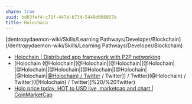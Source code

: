 ```yaml
---
share: true
uuid: bd03fef4-c71f-447d-b734-5449d006957b
title: Holochain
---
```

[dentropydaemon-wiki/Skills/Learning Pathways/Developer/Blockchain](/dentropydaemon-wiki/Skills/Learning Pathways/Developer/Blockchain)


* [Holochain | Distributed app framework with P2P networking](https://www.holochain.org/)
* [Holochain (@Holochain|[@Holochain|[@Holochain|[@Holochain|[@Holochain|[@Holochain|[@Holochain|[@Holochain|[@Holochain|[@Holochain) / Twitter](/@Holochain) / Twitter]] / Twitter](@Holochain) / Twitter](@Holochain) / Twitter]]%20/%20Twitter)
* [Holo price today, HOT to USD live, marketcap and chart | CoinMarketCap](https://coinmarketcap.com/currencies/holo/)